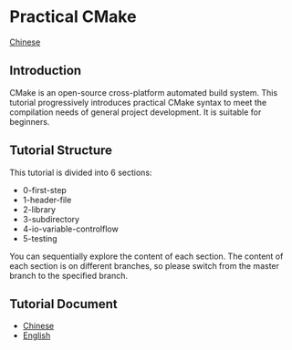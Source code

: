 # Practical CMake
[Chinese](./docs/README_zh.md)

## Introduction
CMake is an open-source cross-platform automated build system. This tutorial progressively introduces practical CMake syntax to meet the compilation needs of general project development. It is suitable for beginners.

## Tutorial Structure
This tutorial is divided into 6 sections:

- 0-first-step
- 1-header-file
- 2-library
- 3-subdirectory
- 4-io-variable-controlflow
- 5-testing

You can sequentially explore the content of each section. The content of each section is on different branches, so please switch from the master branch to the specified branch.

## Tutorial Document
- [Chinese](./docs/tutorial_zh.md)
- [English](./docs/tutorial_en.md)
